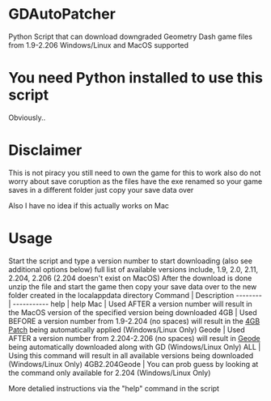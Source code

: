 # GDAutoPatcher
Python Script that can download downgraded Geometry Dash game files from 1.9-2.206 Windows/Linux and MacOS supported

# You need Python installed to use this script
Obviously..

# Disclaimer
This is not piracy you still need to own the game for this to work also do not worry about save coruption as the files have the exe renamed so your game saves in a different folder just copy your save data over 

Also I have no idea if this actually works on Mac

# Usage
Start the script and type a version number to start downloading (also see additional options below) full list of available versions include, 1.9, 2.0, 2.11, 2.204, 2.206 (2.204 doesn't exist on MacOS)
After the download is done unzip the file and start the game then copy your save data over to the new folder created in the localappdata directory
Command | Description
--------| -----------
help | help
Mac | Used AFTER a version number will result in the MacOS version of the specified version being downloaded 
4GB | Used BEFORE a version number from 1.9-2.204 (no spaces) will result in the [4GB Patch](https://ntcore.com/4gb-patch) being automatically applied (Windows/Linux Only)
Geode | Used AFTER a version number from 2.204-2.206 (no spaces) will result in [Geode](https://geode-sdk.org) being automatically downloaded along with GD (Windows/Linux Only)
ALL | Using this command will result in all available versions being downloaded (Windows/Linux Only)
4GB2.204Geode | You can prob guess by looking at the command only available for 2.204 (Windows/Linux Only)

More detalied instructions via the "help" command in the script 
